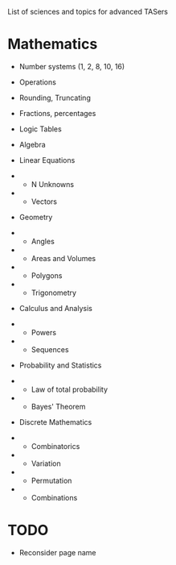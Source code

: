 List of sciences and topics for advanced TASers

# Mathematics

- Number systems (1, 2, 8, 10, 16)
- Operations
- Rounding, Truncating
- Fractions, percentages
- Logic Tables
- Algebra
- Linear Equations
- - N Unknowns
- - Vectors

- Geometry
- - Angles
- - Areas and Volumes
- - Polygons
- - Trigonometry

- Calculus and Analysis
- - Powers
- - Sequences

- Probability and Statistics
- - Law of total probability
- - Bayes' Theorem

- Discrete Mathematics
- - Combinatorics
- - Variation
- - Permutation
- - Combinations

# TODO
- Reconsider page name